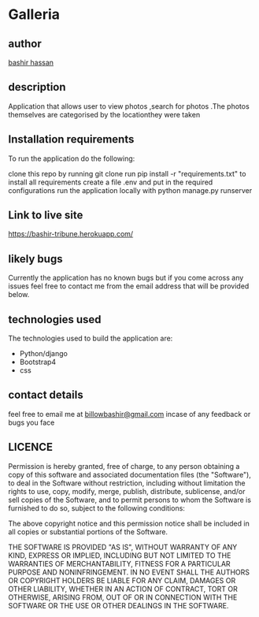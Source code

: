 # Galleria


## author
[bashir hassan](https://github.com/billowbashir/)

## description
Application that allows user to view photos ,search for photos .The photos themselves are categorised by the locationthey were taken

## Installation requirements
To run the application do the following:

clone this repo by running git clone
run pip install -r "requirements.txt" to install all requirements
create a file .env and put in the required configurations
run the application locally with python manage.py runserver
## Link to live site
https://bashir-tribune.herokuapp.com/

## likely bugs
Currently the application has no known bugs but if you come across any issues feel free to contact me from the email address that will be provided below.

## technologies used
The technologies used to build the application are:

- Python/django
- Bootstrap4
- css

## contact details
feel free to email me at billowbashir@gmail.com incase of any feedback or bugs you face

## LICENCE
Permission is hereby granted, free of charge, to any person obtaining a copy of this software and associated documentation files (the "Software"), to deal in the Software without restriction, including without limitation the rights to use, copy, modify, merge, publish, distribute, sublicense, and/or sell copies of the Software, and to permit persons to whom the Software is furnished to do so, subject to the following conditions:

The above copyright notice and this permission notice shall be included in all copies or substantial portions of the Software.

THE SOFTWARE IS PROVIDED "AS IS", WITHOUT WARRANTY OF ANY KIND, EXPRESS OR IMPLIED, INCLUDING BUT NOT LIMITED TO THE WARRANTIES OF MERCHANTABILITY, FITNESS FOR A PARTICULAR PURPOSE AND NONINFRINGEMENT. IN NO EVENT SHALL THE AUTHORS OR COPYRIGHT HOLDERS BE LIABLE FOR ANY CLAIM, DAMAGES OR OTHER LIABILITY, WHETHER IN AN ACTION OF CONTRACT, TORT OR OTHERWISE, ARISING FROM, OUT OF OR IN CONNECTION WITH THE SOFTWARE OR THE USE OR OTHER DEALINGS IN THE SOFTWARE.
